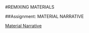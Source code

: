 #REMIXING MATERIALS

##Assignment: MATERIAL NARRATIVE 

[Material Narrative](https://www.canva.com/design/DAFYbK_vuJI/mf4EhSb339yM7PuVEvZifQ/edit?utm_content=DAFYbK_vuJI&utm_campaign=designshare&utm_medium=link2&utm_source=sharebutton)
